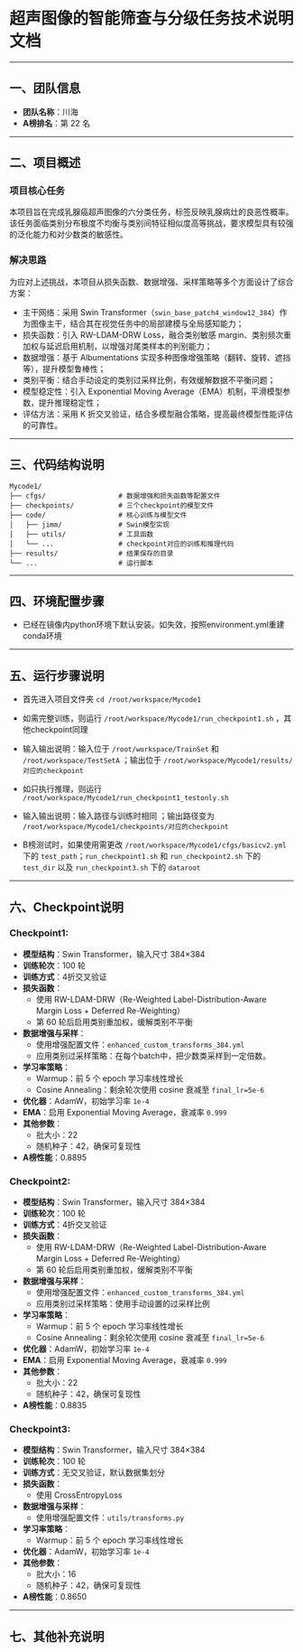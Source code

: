 # 超声图像的智能筛查与分级任务技术说明文档

---

## 一、团队信息

- **团队名称**：川海  
- **A榜排名**：第 22 名

---

## 二、项目概述

### 项目核心任务

本项目旨在完成乳腺癌超声图像的六分类任务，标签反映乳腺病灶的良恶性概率。该任务面临类别分布极度不均衡与类别间特征相似度高等挑战，要求模型具有较强的泛化能力和对少数类的敏感性。

### 解决思路

为应对上述挑战，本项目从损失函数、数据增强、采样策略等多个方面设计了综合方案：

- 主干网络：采用 Swin Transformer（`swin_base_patch4_window12_384`）作为图像主干，结合其在视觉任务中的局部建模与全局感知能力；
- 损失函数：引入 RW-LDAM-DRW Loss，融合类别敏感 margin、类别频次重加权与延迟启用机制，以增强对尾类样本的判别能力；
- 数据增强：基于 Albumentations 实现多种图像增强策略（翻转、旋转、遮挡等），提升模型鲁棒性；
- 类别平衡：结合手动设定的类别过采样比例，有效缓解数据不平衡问题；
- 模型稳定性：引入 Exponential Moving Average（EMA）机制，平滑模型参数，提升推理稳定性；
- 评估方法：采用 K 折交叉验证，结合多模型融合策略，提高最终模型性能评估的可靠性。

---

## 三、代码结构说明

```plaintext
Mycode1/
├── cfgs/                  # 数据增强和损失函数等配置文件
├── checkpoints/           # 三个checkpoint的模型文件
├── code/                  # 核心训练与模型文件
│   ├── jimm/              # Swin模型实现
│   ├── utils/             # 工具函数
│   └── ...                # checkpoint对应的训练和推理代码
├── results/               # 结果保存的目录
└── ...                    # 运行脚本
```

---

## 四、环境配置步骤

- 已经在镜像内python环境下默认安装。如失效，按照environment.yml重建conda环境

---

## 五、运行步骤说明

- 首先进入项目文件夹 `cd /root/workspace/Mycode1`

- 如需完整训练，则运行 `/root/workspace/Mycode1/run_checkpoint1.sh` ，其他checkpoint同理

- 输入输出说明：输入位于 `/root/workspace/TrainSet` 和 `/root/workspace/TestSetA` ；输出位于 `/root/workspace/Mycode1/results/对应的checkpoint`

- 如只执行推理，则运行 `/root/workspace/Mycode1/run_checkpoint1_testonly.sh`

- 输入输出说明：输入路径与训练时相同 ；输出路径变为 `/root/workspace/Mycode1/checkpoints/对应的checkpoint`

- B榜测试时，如果使用需更改 `/root/workspace/Mycode1/cfgs/basicv2.yml` 下的 `test_path`；`run_checkpoint1.sh` 和 `run_checkpoint2.sh` 下的 `test_dir` 以及 `run_checkpoint3.sh` 下的 `dataroot`

---

## 六、Checkpoint说明

### Checkpoint1:

- **模型结构**：Swin Transformer，输入尺寸 384×384
- **训练轮次**：100 轮
- **训练方式**：4折交叉验证
- **损失函数**：
  - 使用 RW-LDAM-DRW（Re-Weighted Label-Distribution-Aware Margin Loss + Deferred Re-Weighting）
  - 第 60 轮后启用类别重加权，缓解类别不平衡
- **数据增强与采样**：
  - 使用增强配置文件：`enhanced_custom_transforms_384.yml`
  - 应用类别过采样策略：在每个batch中，把少数类采样到一定倍数。
- **学习率策略**：
  - Warmup：前 5 个 epoch 学习率线性增长
  - Cosine Annealing：剩余轮次使用 cosine 衰减至 `final_lr=5e-6`
- **优化器**：AdamW，初始学习率 `1e-4`
- **EMA**：启用 Exponential Moving Average，衰减率 `0.999`
- **其他参数**：
  - 批大小：22
  - 随机种子：42，确保可复现性
- **A榜性能**：0.8895

### Checkpoint2:

- **模型结构**：Swin Transformer，输入尺寸 384×384
- **训练轮次**：100 轮
- **训练方式**：4折交叉验证
- **损失函数**：
  - 使用 RW-LDAM-DRW（Re-Weighted Label-Distribution-Aware Margin Loss + Deferred Re-Weighting）
  - 第 60 轮后启用类别重加权，缓解类别不平衡
- **数据增强与采样**：
  - 使用增强配置文件：`enhanced_custom_transforms_384.yml`
  - 应用类别过采样策略：使用手动设置的过采样比例
- **学习率策略**：
  - Warmup：前 5 个 epoch 学习率线性增长
  - Cosine Annealing：剩余轮次使用 cosine 衰减至 `final_lr=5e-6`
- **优化器**：AdamW，初始学习率 `1e-4`
- **EMA**：启用 Exponential Moving Average，衰减率 `0.999`
- **其他参数**：
  - 批大小：22
  - 随机种子：42，确保可复现性
- **A榜性能**：0.8835

### Checkpoint3:

- **模型结构**：Swin Transformer，输入尺寸 384×384
- **训练轮次**：100 轮
- **训练方式**：无交叉验证，默认数据集划分
- **损失函数**：
  - 使用 CrossEntropyLoss
- **数据增强与采样**：
  - 使用增强配置文件：`utils/transforms.py`
- **学习率策略**：
  - Warmup：前 5 个 epoch 学习率线性增长
- **优化器**：AdamW，初始学习率 `1e-4`
- **其他参数**：
  - 批大小：16
  - 随机种子：42，确保可复现性
- **A榜性能**：0.8650


---

## 七、其他补充说明
